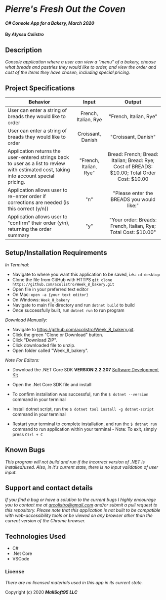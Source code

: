 # _Pierre's Fresh Out the Coven_

#### _C# Console App for a Bakery, March 2020_

#### By _**Alyssa Colistro**_

## Description

_Console application where a user can view a "menu" of a bakery, choose what breads and pastries they would like to order, and view the order and cost of the items they have chosen, including special pricing._

## Project Specifications

| Behavior | Input | Output |
|---|:---:|:---:|
|User can enter a string of breads they would like to order | French, Italian, Rye | "French, Italian, Rye" |
|User can enter a string of breads they would like to order | Croissant, Danish |  "Croissant, Danish"|
|Application returns the user-entered strings back to user as a list to review with estimated cost, taking into account special pricing. |  "French, Italian, Rye" | Bread: French; Bread: Italian; Bread: Rye; Cost of BREADS: $10.00; Total Order Cost: $10.00 |
|Application allows user to re-enter order if corrections are needed (is this correct (y/n))  | "n" | "Please enter the BREADS you would like:"|
|Application allows user to "confirm" their order (y/n), returning the order summary | "y" | "Your order: Breads: French, Italian, Rye; Total Cost: $10.00" |


## Setup/Installation Requirements

_In Terminal:_

* Navigate to where you want this application to be saved, i.e.:
```cd desktop```
* Clone the file from GitHub with HTTPS
```git clone https://github.com/acolistro/Week_8_bakery.git ```
* Open file in your preferred text editor
* On Mac: ```open -a {your text editor} ```
* On Windows: ```Week_8_bakery```
* Navigate to main file directory and run ```dotnet build``` to build
* Once successfully built, run ```dotnet run``` to run program

_Download Manually:_

* Navigate to https://github.com/acolistro/Week_8_bakery.git.
* Click the green "Clone or Download" button.
* Click "Download ZIP".
* Click downloaded file to unzip.
* Open folder called "Week_8_bakery".


_Note For Editors:_ 
* Download the .NET Core SDK **VERSION 2.2.207** [Software Development Kit](https://dotnet.microsoft.com/download)
* Open the .Net Core SDK file and install
* To confirm installation was successful, run the ```$ dotnet --version``` command in your terminal

* Install dotnet script, run the ```$ dotnet tool install -g dotnet-script``` command in your terminal
* Restart your terminal to complete installation, and run the ```$ dotnet run``` command to run application within your terminal - Note: To exit, simply press ```Ctrl + C```
## Known Bugs

_This program will not build and run if the incorrect version of .NET is installed/used. Also, in it's current state, there is no input validation of user input._

## Support and contact details

_If you find a bug or have a solution to the current bugs I highly encourage you to contact me at arcolistro@gmail.com and/or submit a pull request to this repository. Please note that this application is not built to be compatible with web-accessibility tools or be viewed on any browser other than the current version of the Chrome browser._

## Technologies Used

* C#
* .Net Core
* VSCode

### License

*There are no licensed materials used in this app in its current state.*

Copyright (c) 2020 **_MallSoft95 LLC_**